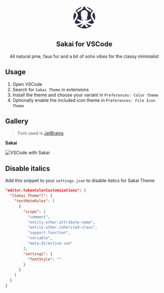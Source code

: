 <p align="center">
    <img src="/assets/icon.png" width="80" />
    <h2 align="center">Sakai for VSCode</h2>
</p>

<p align="center">All natural pine, faux fur and a bit of soho vibes for the classy minimalist</p>

## Usage

1. Open VSCode
2. Search for `Sakai Theme` in extensions
3. Install the theme and choose your variant in `Preferences: Color theme`
4. Optionally enable the included icon theme in `Preferences: File Icon Theme`

## Gallery

> Font used is [JetBrains](https://www.jetbrains.com/lp/mono/)

**Sakai**

![VSCode with Sakai]()

## Disable italics

Add this snippet to your `settings.json` to disable italics for Sakai Theme

```json
"editor.tokenColorCustomizations": {
  "[Sakai Theme*]": {
    "textMateRules": [
      {
        "scope": [
          "comment",
          "entity.other.attribute-name",
          "entity.other.inherited-class",
          "support.function",
          "variable",
          "meta.directive.vue"
        ],
        "settings": {
          "fontStyle": ""
        }
      }
    ]
  }
}
```

